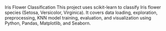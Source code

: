  Iris Flower Classification
This project uses scikit-learn to classify Iris flower species (Setosa, Versicolor, Virginica). It covers data loading, exploration, preprocessing, KNN model training, evaluation, and visualization using Python, Pandas, Matplotlib, and Seaborn.








